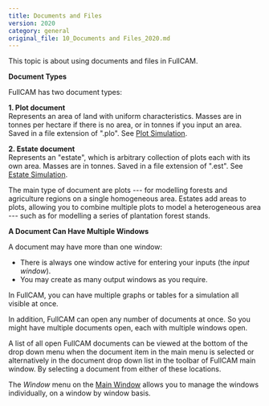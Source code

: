 ```yaml
---
title: Documents and Files
version: 2020
category: general
original_file: 10_Documents and Files_2020.md
---
```


This topic is about using documents and files in FullCAM.

**Document Types**

FullCAM has two document types:

**1. Plot document**\
Represents an area of land with uniform characteristics. Masses are in
tonnes per hectare if there is no area, or in tonnes if you input an
area. Saved in a file extension of ".plo". See [Plot
Simulation](177_Plot%20Simulation.htm).

**2. Estate document**\
Represents an "estate", which is arbitrary collection of plots each with
its own area. Masses are in tonnes. Saved in a file extension of ".est".
See [Estate Simulation](72_Estate%20Simulation.htm).

The main type of document are plots --- for modelling forests and
agriculture regions on a single homogeneous area. Estates add areas to
plots, allowing you to combine multiple plots to model a heterogeneous
area --- such as for modelling a series of plantation forest stands.

**A Document Can Have Multiple Windows**

A document may have more than one window:

- There is always one window active for entering your inputs (the *input
  window*).
- You may create as many output windows as you require.

In FullCAM, you can have multiple graphs or tables for a simulation all
visible at once.

In addition, FullCAM can open any number of documents at once. So you
might have multiple documents open, each with multiple windows open.

A list of all open FullCAM documents can be viewed at the bottom of the
drop down menu when the document item in the main menu is selected or
alternatively in the document drop down list in the toolbar of FullCAM
main window. By selecting a document from either of these locations.

The *Window* menu on the [Main Window](217_Main%20Window.htm) allows you
to manage the windows individually, on a window by window basis.

